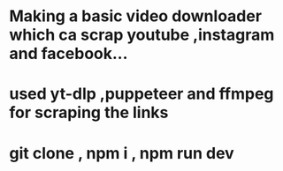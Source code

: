# Making a basic video downloader which ca scrap youtube ,instagram and facebook...
# used yt-dlp ,puppeteer and ffmpeg for scraping the links 
# git clone , npm i , npm run dev 